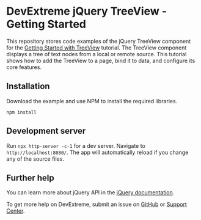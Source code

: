 # DevExtreme jQuery TreeView - Getting Started 

This repository stores code examples of the jQuery TreeView component for the [Getting Started with TreeView](https://js.devexpress.com/Documentation/Guide/UI_Components/TreeView/Getting_Started_with_TreeView/) tutorial. The TreeView component displays a tree of text nodes from a local or remote source. This tutorial shows how to add the TreeView to a page, bind it to data, and configure its core features.

## Installation

Download the example and use NPM to install the required libraries.

```
npm install
```

## Development server

Run `npx http-server -c-1` for a dev server. Navigate to `http://localhost:8080/`. The app will automatically reload if you change any of the source files.

## Further help

You can learn more about jQuery API in the [jQuery documentation](https://api.jquery.com/).

To get more help on DevExtreme, submit an issue on [GitHub](https://github.com/DevExpress/devextreme/issues) or [Support Center](https://www.devexpress.com/Support/Center/Question/Create).
